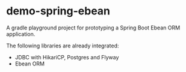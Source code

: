 # demo-spring-ebean

A gradle playground project for prototyping a Spring Boot Ebean ORM application.

The following libraries are already integrated:
- JDBC with HikariCP, Postgres and Flyway
- Ebean ORM

